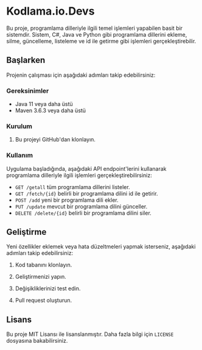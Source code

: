 # Kodlama.io.Devs

Bu proje, programlama dilleriyle ilgili temel işlemleri yapabilen basit bir sistemdir. Sistem, C#, Java ve Python gibi programlama dillerini ekleme, silme, güncelleme, listeleme ve id ile getirme gibi işlemleri gerçekleştirebilir.

## Başlarken

Projenin çalışması için aşağıdaki adımları takip edebilirsiniz:

### Gereksinimler

- Java 11 veya daha üstü
- Maven 3.6.3 veya daha üstü

### Kurulum

1. Bu projeyi GitHub'dan klonlayın.


### Kullanım

Uygulama başladığında, aşağıdaki API endpoint'lerini kullanarak programlama dilleriyle ilgili işlemleri gerçekleştirebilirsiniz:

- `GET /getall` tüm programlama dillerini listeler.
- `GET /fetch/{id}` belirli bir programlama dilini id ile getirir.
- `POST /add` yeni bir programlama dili ekler.
- `PUT /update` mevcut bir programlama dilini günceller.
- `DELETE /delete/{id}` belirli bir programlama dilini siler.

## Geliştirme

Yeni özellikler eklemek veya hata düzeltmeleri yapmak isterseniz, aşağıdaki adımları takip edebilirsiniz:

1. Kod tabanını klonlayın.

2. Geliştirmenizi yapın.

3. Değişikliklerinizi test edin.

4. Pull request oluşturun.

## Lisans

Bu proje MIT Lisansı ile lisanslanmıştır. Daha fazla bilgi için `LICENSE` dosyasına bakabilirsiniz.
